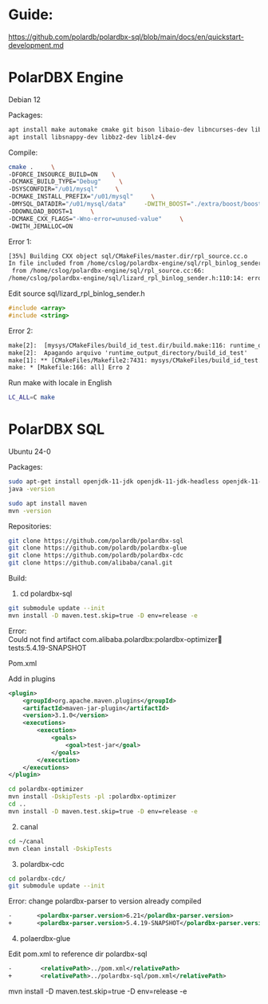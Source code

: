 # Guide:

https://github.com/polardb/polardbx-sql/blob/main/docs/en/quickstart-development.md

# PolarDBX Engine

Debian 12

Packages:  

```bash
apt install make automake cmake git bison libaio-dev libncurses-dev libsasl2-dev libldap2-dev libssl-dev pkg-config ligtool
apt install libsnappy-dev libbz2-dev liblz4-dev
```

Compile:

```bash
cmake .     \
-DFORCE_INSOURCE_BUILD=ON    \
-DCMAKE_BUILD_TYPE="Debug"     \
-DSYSCONFDIR="/u01/mysql"     \
-DCMAKE_INSTALL_PREFIX="/u01/mysql"     \
-DMYSQL_DATADIR="/u01/mysql/data"     -DWITH_BOOST="./extra/boost/boost_1_77_0.tar.gz"     \
-DDOWNLOAD_BOOST=1     \
-DCMAKE_CXX_FLAGS="-Wno-error=unused-value"     \
-DWITH_JEMALLOC=ON
```

Error 1:

```txt
[35%] Building CXX object sql/CMakeFiles/master.dir/rpl_source.cc.o
In file included from /home/cslog/polardbx-engine/sql/rpl_binlog_sender.h:40,
 from /home/cslog/polardbx-engine/sql/rpl_source.cc:66:
/home/cslog/polardbx-engine/sql/lizard_rpl_binlog_sender.h:110:14: error: ‘Event’ was not declared in this scope 110 | std::array<Event, 2> m_events;
```

Edit source sql/lizard_rpl_binlog_sender.h

```c
#include <array>
#include <string>
```

Error 2:

```txt
make[2]:  [mysys/CMakeFiles/build_id_test.dir/build.make:116: runtime_output_directory/build_id_test] Erro 1
make[2]:  Apagando arquivo 'runtime_output_directory/build_id_test'
make[1]: ** [CMakeFiles/Makefile2:7431: mysys/CMakeFiles/build_id_test.dir/all] Erro 2
make: * [Makefile:166: all] Erro 2
```

Run make with locale in English

```bash
LC_ALL=C make
```

# PolarDBX SQL

Ubuntu 24-0

Packages:

```bash
sudo apt-get install openjdk-11-jdk openjdk-11-jdk-headless openjdk-11-jre-zero
java -version

sudo apt install maven
mvn -version
```

Repositories:

```bash
git clone https://github.com/polardb/polardbx-sql
git clone https://github.com/polardb/polardbx-glue
git clone https://github.com/polardb/polardbx-cdc
git clone https://github.com/alibaba/canal.git
```

Build:


1) cd polardbx-sql

```bash
git submodule update --init
mvn install -D maven.test.skip=true -D env=release -e
```

Error:  
Could not find artifact com.alibaba.polardbx:polardbx-optimizer:jar:tests:5.4.19-SNAPSHOT

Pom.xml

Add in plugins

```xml
<plugin>
    <groupId>org.apache.maven.plugins</groupId>
    <artifactId>maven-jar-plugin</artifactId>
    <version>3.1.0</version>
    <executions>
        <execution>
            <goals>
                <goal>test-jar</goal>
            </goals>
        </execution>
    </executions>
</plugin>
```

```bash
cd polardbx-optimizer
mvn install -DskipTests -pl :polardbx-optimizer
cd ..
mvn install -D maven.test.skip=true -D env=release -e
```


2) canal

```bash
cd ~/canal
mvn clean install -DskipTests
```


3) polardbx-cdc

```bash
cd polardbx-cdc/
git submodule update --init
```

Error: change polardbx-parser to version already compiled

```xml
-       <polardbx-parser.version>6.21</polardbx-parser.version>
+       <polardbx-parser.version>5.4.19-SNAPSHOT</polardbx-parser.version>
```


4) polaerdbx-glue

Edit pom.xml to reference dir polardbx-sql

```xml
-        <relativePath>../pom.xml</relativePath>
+        <relativePath>../polardbx-sql/pom.xml</relativePath>
```

mvn install -D maven.test.skip=true -D env=release -e
